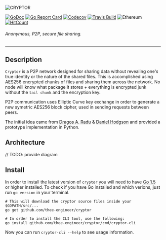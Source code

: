 ![CRYPTOR](https://imgur.com/DhcXZ7E.jpg)

[![GoDoc](https://img.shields.io/badge/godoc-reference-5272B4.svg?style=flat-square)](https://godoc.org/github.com/thee-engineer/cryptor)
[![Go Report Card](https://goreportcard.com/badge/github.com/thee-engineer/cryptor?style=flat-square)](https://goreportcard.com/report/github.com/thee-engineer/cryptor)
[![Codecov](https://img.shields.io/codecov/c/github/thee-engineer/cryptor.svg?style=flat-square)]()
[![Travis Build](https://img.shields.io/travis/thee-engineer/cryptor/master.svg?style=flat-square)](https://github.com/thee-engineer/cryptor)
![Ethereum](https://img.shields.io/badge/Ethereum-0xb296ae1bf5f88B7fE7327116bD9c77805Bc1b7Ef-blue.svg?style=flat-square)
[![HitCount](http://hits.dwyl.io/thee-engineer/cryptor.svg)](http://hits.dwyl.io/thee-engineer/cryptor)
###### Anonymous, P2P, secure file sharing.
---


## Description
`Cryptor` is a P2P network designed for sharing data without revealing one's true identity or the nature of the shared files. This is accomplished using AES256 encrypted chunks of files and sharing them across the network. No node will know what package it stores + everything is encrypted junk without the `tail chunk` and the encryption key.

P2P communication uses Elliptic Curve key exchange in order to generate a new symetric AES256 block cipher, used in sending requests between peers.

The initial idea came from [Dragos A. Radu](https://github.com/dragosthealex) & [Daniel Hodgson](https://github.com/DanielHodgson) and provided a prototype implementation in Python.

## Architecture
// TODO: provide diagram

## Install
In order to install the latest version of `cryptor` you will need to have [Go 1.5](https://golang.org/dl/ "download go") or higher installed. To check if you have Go installed and which verions, just run `go version` in your terminal.

```
# This will download the cryptor source files inside your $GOPATH/src/...
go get github.com/thee-engineer/cryptor
```

```
# In order to install the CLI tool, use the following:
go install github.com/thee-engineer/cryptor/cmd/cryptor-cli
```

Now you can run `cryptor-cli --help` to see usage information.
